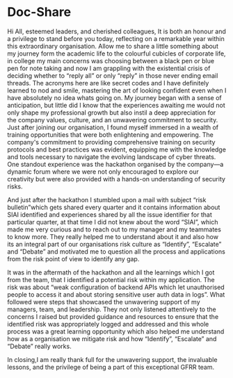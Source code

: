 # Doc-Share

Hi All, esteemed leaders, and cherished colleagues,
It is both an honour and a privilege to stand before you today, reflecting on a remarkable year within this extraordinary organisation. Allow me to share a little something about my journey form the academic life to the colourful cubicles of corporate life, in college my main concerns was choosing between a black pen or blue pen for note taking and now I am grappling with the existential crisis of deciding whether to “reply all” or only “reply” in those never ending email threads. The acronyms here are like secret codes and I have definitely learned to nod and smile, mastering the art of looking confident even when I have absolutely no idea whats going on.
My journey began with a sense of anticipation, but little did I know that the experiences awaiting me would not only shape my professional growth but also instil a deep appreciation for the company values, culture, and an unwavering commitment to security.
Just after joining our organisation, I found myself immersed in a wealth of training opportunities that were both enlightening and empowering. The company's commitment to providing comprehensive training on security protocols and best practices was evident, equipping me with the knowledge and tools necessary to navigate the evolving landscape of cyber threats. One standout experience was the hackathon organised by the company—a dynamic forum where we were not only encouraged to explore our creativity but were also provided with a hands-on understanding of security risks. 

And just after the hackathon I stumbled upon a mail with subject “risk bulletin”which gets shared every quarter and it contains information about SIAI identified and experiences shared by all the issue identifier for that particular quarter, at that time I did not knew about the word “SIAI”, which made me very curious and to reach out to my manager and my teammates to know more. They really helped me to understand about it and also how its an integral part of our organisations risk culture as “Identify”, “Escalate” and “Debate” and motivated me to question all the process and applications from the risk point of view to identify any gap. 

It was in the aftermath of the hackathon and all the learnings which I got from the team, that I identified a potential risk within my application. The risk was about “weak configuration of backend APIs which let unauthorised people to access it and about storing sensitive user auth data in logs”. What followed were steps that showcased the unwavering support of my managers, team, and leadership. They not only listened attentively to the concerns I raised but provided guidance and resources to ensure that the identified risk was appropriately logged and addressed and this whole process was a great learning opportunity which also helped me understand how as a organisation we mitigate risk and how “Identify”, “Escalate” and “Debate” really works. 

In closing,I am really thank full for the unwavering support, the invaluable lessons, and the privilege of being a part of this exceptional GFRR team.
